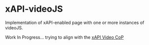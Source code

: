 # xAPI-videoJS

Implementation of xAPI-enabled page with one or more instances of videoJS.


Work In Progress... trying to align with the [xAPI Video CoP](https://github.com/liveaspankaj/xapi-video-cop)


